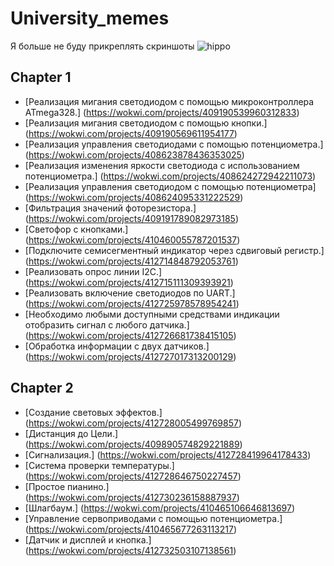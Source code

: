 # University_memes

Я больше не буду прикреплять скриншоты
![hippo](https://tenor.com/ru/view/yes-sam-metal-gear-rising-gif-24774136)

## Chapter 1
- [Реализация мигания светодиодом с помощью микроконтроллера ATmega328.] (https://wokwi.com/projects/409190539960312833)
- [Реализация мигания светодиодом с помощью кнопки.] (https://wokwi.com/projects/409190569611954177)
- [Реализация управления светодиодами с помощью потенциометра.] (https://wokwi.com/projects/408623878436353025)
- [Реализация изменения яркости светодиода с использованием потенциометра.] (https://wokwi.com/projects/408624272942211073)
- [Реализация управления светодиодом с помощью потенциометра] (https://wokwi.com/projects/408624095331222529)
- [Фильтрация значений фоторезистора.] (https://wokwi.com/projects/409191789082973185)
- [Светофор с кнопками.] (https://wokwi.com/projects/410460055787201537)
- [Подключите семисегментный индикатор через сдвиговый регистр.] (https://wokwi.com/projects/412714848792053761)
- [Реализовать опрос линии I2C.] (https://wokwi.com/projects/412715111309393921)
- [Реализовать включение светодиодов по UART.] (https://wokwi.com/projects/412725978578954241)
- [Необходимо любыми доступными средствами индикации отобразить сигнал с любого датчика.] (https://wokwi.com/projects/412726681738415105)
- [Обработка информации с двух датчиков.] (https://wokwi.com/projects/412727017313200129)



## Chapter 2
- [Создание световых эффектов.] (https://wokwi.com/projects/412728005499769857)
- [Дистанция до Цели.] (https://wokwi.com/projects/409890574829221889)
- [Сигнализация.] (https://wokwi.com/projects/412728419964178433)
- [Система проверки температуры.] (https://wokwi.com/projects/412728646750227457)
- [Простое пианино.] (https://wokwi.com/projects/412730236158887937)
- [Шлагбаум.] (https://wokwi.com/projects/410465106646813697)
- [Управление сервоприводами с помощью потенциометра.] (https://wokwi.com/projects/410465677263113217)
- [Датчик и дисплей и кнопка.] (https://wokwi.com/projects/412732503107138561)
